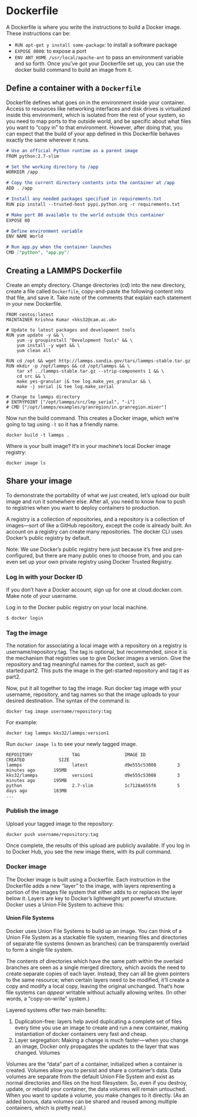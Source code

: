# Dockerfile
A Dockerfile is where you write the instructions to build a Docker image. These instructions can be:

* `RUN apt-get y install some-package`: to install a software package
* `EXPOSE 8000`: to expose a port
* `ENV ANT_HOME /usr/local/apache-ant` to pass an environment variable
and so forth. Once you’ve got your Dockerfile set up, you can use the docker build command to build an image from it.

## Define a container with a `Dockerfile`

Dockerfile defines what goes on in the environment inside your container. Access to resources like networking interfaces and disk drives is virtualized inside this environment, which is isolated from the rest of your system, so you need to map ports to the outside world, and be specific about what files you want to “copy in” to that environment. However, after doing that, you can expect that the build of your app defined in this Dockerfile behaves exactly the same wherever it runs.

```markdown
# Use an official Python runtime as a parent image
FROM python:2.7-slim

# Set the working directory to /app
WORKDIR /app

# Copy the current directory contents into the container at /app
ADD . /app

# Install any needed packages specified in requirements.txt
RUN pip install --trusted-host pypi.python.org -r requirements.txt

# Make port 80 available to the world outside this container
EXPOSE 80

# Define environment variable
ENV NAME World

# Run app.py when the container launches
CMD ["python", "app.py"]
```


## Creating a LAMMPS Dockerfile

Create an empty directory. Change directories (cd) into the new directory, create a file called `Dockerfile`, copy-and-paste the following content into that file, and save it. Take note of the comments that explain each statement in your new Dockerfile.

```
FROM centos:latest
MAINTAINER Krishna Kumar <kks32@cam.ac.uk>

# Update to latest packages and development tools
RUN yum update -y && \
    yum -y groupinstall "Development Tools" && \
    yum install -y wget && \
    yum clean all

RUN cd /opt && wget http://lammps.sandia.gov/tars/lammps-stable.tar.gz
RUN mkdir -p /opt/lammps && cd /opt/lammps && \
    tar xf ../lammps-stable.tar.gz --strip-components 1 && \
    cd src && \
    make yes-granular |& tee log.make_yes_granular && \
    make -j serial |& tee log.make_serial

# Change to lammps directory
# ENTRYPOINT ["/opt/lammps/src/lmp_serial", "-i"]
# CMD ["/opt/lammps/examples/granregion/in.granregion.mixer"]
```

Now run the build command. This creates a Docker image, which we’re going to tag using `-t` so it has a friendly name.

`docker build -t lammps .`

Where is your built image? It’s in your machine’s local Docker image registry:

`docker image ls`

## Share your image
To demonstrate the portability of what we just created, let’s upload our built image and run it somewhere else. After all, you need to know how to push to registries when you want to deploy containers to production.

A registry is a collection of repositories, and a repository is a collection of images—sort of like a GitHub repository, except the code is already built. An account on a registry can create many repositories. The docker CLI uses Docker’s public registry by default.

Note: We use Docker’s public registry here just because it’s free and pre-configured, but there are many public ones to choose from, and you can even set up your own private registry using Docker Trusted Registry.

### Log in with your Docker ID
If you don’t have a Docker account, sign up for one at cloud.docker.com. Make note of your username.

Log in to the Docker public registry on your local machine.

```
$ docker login
```

### Tag the image
The notation for associating a local image with a repository on a registry is username/repository:tag. The tag is optional, but recommended, since it is the mechanism that registries use to give Docker images a version. Give the repository and tag meaningful names for the context, such as get-started:part2. This puts the image in the get-started repository and tag it as part2.

Now, put it all together to tag the image. Run docker tag image with your username, repository, and tag names so that the image uploads to your desired destination. The syntax of the command is:

`docker tag image username/repository:tag`

For example:

`docker tag lammps kks32/lammps:version1`

Run `docker image ls` to see your newly tagged image.

```
REPOSITORY               TAG                 IMAGE ID            CREATED             SIZE
lammps                   latest              d9e555c53008        3 minutes ago       195MB
kks32/lammps             version1            d9e555c53008        3 minutes ago       195MB
python                   2.7-slim            1c7128a655f6        5 days ago          183MB
...
```

### Publish the image

Upload your tagged image to the repository:

`docker push username/repository:tag`

Once complete, the results of this upload are publicly available. If you log in to Docker Hub, you see the new image there, with its pull command.


### Docker image

The Docker image is built using a Dockerfile. Each instruction in the Dockerfile adds a new “layer” to the image, with layers representing a portion of the images file system that either adds to or replaces the layer below it. Layers are key to Docker’s lightweight yet powerful structure. Docker uses a Union File System to achieve this:

#### Union File Systems

Docker uses Union File Systems to build up an image. You can think of a Union File System as a stackable file system, meaning files and directories of separate file systems (known as branches) can be transparently overlaid to form a single file system.

The contents of directories which have the same path within the overlaid branches are seen as a single merged directory, which avoids the need to create separate copies of each layer. Instead, they can all be given pointers to the same resource; when certain layers need to be modified, it’ll create a copy and modify a local copy, leaving the original unchanged. That’s how file systems can *appear* writable without actually allowing writes. (In other words, a “copy-on-write” system.)

Layered systems offer two main benefits:

1. Duplication-free: layers help avoid duplicating a complete set of files every time you use an image to create and run a new container, making instantiation of docker containers very fast and cheap.
2. Layer segregation: Making a change is much faster — when you change an image, Docker only propagates the updates to the layer that was changed.
Volumes

Volumes are the “data” part of a container, initialized when a container is created. Volumes allow you to persist and share a container’s data. Data volumes are separate from the default Union File System and exist as normal directories and files on the host filesystem. So, even if you destroy, update, or rebuild your container, the data volumes will remain untouched. When you want to update a volume, you make changes to it directly. (As an added bonus, data volumes can be shared and reused among multiple containers, which is pretty neat.)

